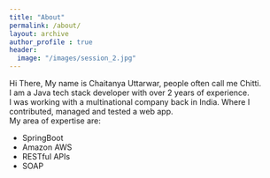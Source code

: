 ```yaml
---
title: "About"
permalink: /about/
layout: archive
author_profile : true
header:
  image: "/images/session_2.jpg"
---
```


Hi There,
My name is Chaitanya Uttarwar, people often call me Chitti.  
I am a Java tech stack developer with over 2 years of experience.  
I was working with a multinational company back in India. Where I contributed, managed and tested a web app.  
My area of expertise are:  
   - SpringBoot
   - Amazon AWS
   - RESTful APIs
   - SOAP
